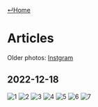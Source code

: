 [↵Home](https://www.totalimagine.com/)

# Articles

Older photos: [Instgram](https://www.instagram.com/wozhishigeluguodeguanchazhe/)

## 2022-12-18

<img alt="1" max-height="512" src="https://photos.totalimagine.com/20221218/1.jpg"/>
<img alt="2" max-height="512" src="https://photos.totalimagine.com/20221218/2.jpg"/>
<img alt="3" max-height="512" src="https://photos.totalimagine.com/20221218/3.jpg"/>
<img alt="4" max-height="512" src="https://photos.totalimagine.com/20221218/4.jpg"/>
<img alt="5" max-height="512" src="https://photos.totalimagine.com/20221218/5.jpg"/>
<img alt="6" max-height="512" src="https://photos.totalimagine.com/20221218/6.jpg"/>
<img alt="7" max-height="512" src="https://photos.totalimagine.com/20221218/7.jpg"/>